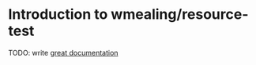 # Introduction to wmealing/resource-test

TODO: write [great documentation](http://jacobian.org/writing/what-to-write/)
